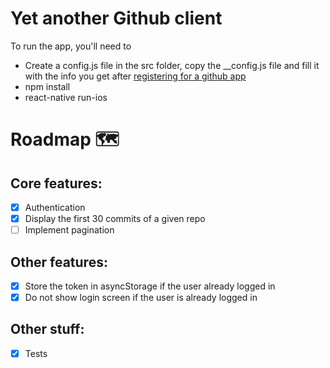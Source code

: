 Yet another Github client
======

To run the app, you'll need to

- Create a config.js file in the src folder, copy the __config.js file and fill it with the info you get after [registering for a github app](https://github.com/settings/applications/new)
- npm install
- react-native run-ios

Roadmap 🗺
=======

Core features:
-----

- [x] Authentication
- [x] Display the first 30 commits of a given repo
- [ ] Implement pagination

Other features:
---

- [x] Store the token in asyncStorage if the user already logged in
- [x] Do not show login screen if the user is already logged in

Other stuff:
---

- [x] Tests